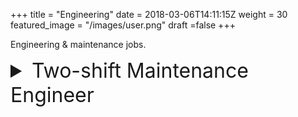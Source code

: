 +++
title = "Engineering"
date = 2018-03-06T14:11:15Z
weight = 30
featured_image = "/images/user.png"
draft =false
+++

Engineering & maintenance jobs.
<!--more-->

<details>
<summary style="font-size:2rem;"> Two-shift Maintenance Engineer</summary>

<br>

#### Shift pattern and pay:

**Pattern** - rotating shifts (6am-2.15pm / 2.00-10:15pm) Monday to Friday

**Salary** - £28,000 per annum

#### Summary

We require a time served multi-skilled engineer (Mechanical) from a manufacturing or packaging background. You will be  responsible for a wide range of tasks across the site.

Being part of the engineering team you will be expected to be intuitive and versatile and be able to work quickly and efficiently in order to maintain factory production levels and quality at all times.

#### Person Spec

The person we a looking for will have the following attributes:

* Time-served Multi-Skilled Engineer;
* Maintenance experience in an FMCG or packaging environment;
* Proven ability to carry out routine maintenance duties, ideally accredited to a recognised training standard;
* Able to read both mechanical and electrical drawings;
* Understanding of pneumatic systems and PLC circuits an advantage.

#### Main duties

The job holder will have the following day to day responsibilities:

* Maintain volume wet-wipe and dryer sheet production lines and associated services;
* Fault finding on both mechanical and small electrical equipment;
* Contribute to new product development projects and improvements in the factory;
* General facilities maintenance 
</details>
